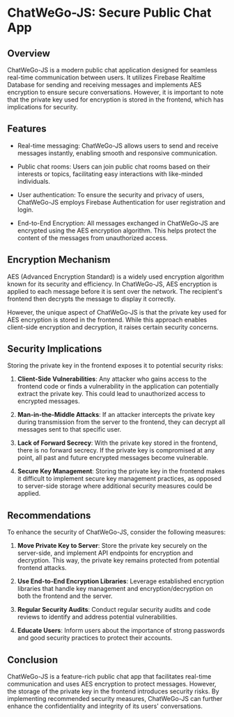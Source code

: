 # ChatWeGo-JS: Secure Public Chat App


## Overview

ChatWeGo-JS is a modern public chat application designed for seamless real-time communication between users. It utilizes Firebase Realtime Database for sending and receiving messages and implements AES encryption to ensure secure conversations. However, it is important to note that the private key used for encryption is stored in the frontend, which has implications for security.

## Features

- Real-time messaging: ChatWeGo-JS allows users to send and receive messages instantly, enabling smooth and responsive communication.

- Public chat rooms: Users can join public chat rooms based on their interests or topics, facilitating easy interactions with like-minded individuals.

- User authentication: To ensure the security and privacy of users, ChatWeGo-JS employs Firebase Authentication for user registration and login.

- End-to-End Encryption: All messages exchanged in ChatWeGo-JS are encrypted using the AES encryption algorithm. This helps protect the content of the messages from unauthorized access.

## Encryption Mechanism

AES (Advanced Encryption Standard) is a widely used encryption algorithm known for its security and efficiency. In ChatWeGo-JS, AES encryption is applied to each message before it is sent over the network. The recipient's frontend then decrypts the message to display it correctly.

However, the unique aspect of ChatWeGo-JS is that the private key used for AES encryption is stored in the frontend. While this approach enables client-side encryption and decryption, it raises certain security concerns.

## Security Implications

Storing the private key in the frontend exposes it to potential security risks:

1. **Client-Side Vulnerabilities**: Any attacker who gains access to the frontend code or finds a vulnerability in the application can potentially extract the private key. This could lead to unauthorized access to encrypted messages.

2. **Man-in-the-Middle Attacks**: If an attacker intercepts the private key during transmission from the server to the frontend, they can decrypt all messages sent to that specific user.

3. **Lack of Forward Secrecy**: With the private key stored in the frontend, there is no forward secrecy. If the private key is compromised at any point, all past and future encrypted messages become vulnerable.

4. **Secure Key Management**: Storing the private key in the frontend makes it difficult to implement secure key management practices, as opposed to server-side storage where additional security measures could be applied.

## Recommendations

To enhance the security of ChatWeGo-JS, consider the following measures:

1. **Move Private Key to Server**: Store the private key securely on the server-side, and implement API endpoints for encryption and decryption. This way, the private key remains protected from potential frontend attacks.

2. **Use End-to-End Encryption Libraries**: Leverage established encryption libraries that handle key management and encryption/decryption on both the frontend and the server.

3. **Regular Security Audits**: Conduct regular security audits and code reviews to identify and address potential vulnerabilities.

4. **Educate Users**: Inform users about the importance of strong passwords and good security practices to protect their accounts.

## Conclusion

ChatWeGo-JS is a feature-rich public chat app that facilitates real-time communication and uses AES encryption to protect messages. However, the storage of the private key in the frontend introduces security risks. By implementing recommended security measures, ChatWeGo-JS can further enhance the confidentiality and integrity of its users' conversations.
